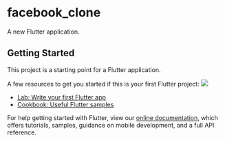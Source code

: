 # facebook_clone

A new Flutter application.

## Getting Started

This project is a starting point for a Flutter application.

A few resources to get you started if this is your first Flutter project:
<image src="screenshot/5cf33436-5b81-42cd-8687-3934d3f1d34d.jpg">
- [Lab: Write your first Flutter app](https://flutter.dev/docs/get-started/codelab)
- [Cookbook: Useful Flutter samples](https://flutter.dev/docs/cookbook)

For help getting started with Flutter, view our
[online documentation](https://flutter.dev/docs), which offers tutorials,
samples, guidance on mobile development, and a full API reference.
